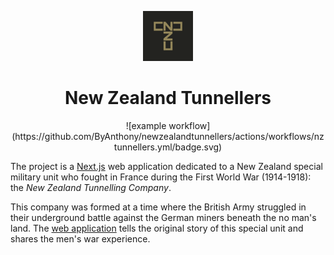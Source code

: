 <p align="center">
    <img width="80" height="80" src="./public/apple-touch-icon-114x114.png"/>
</p>
<h1 align="center">
    New Zealand Tunnellers
</h1>
<p align="center">
    ![example workflow](https://github.com/ByAnthony/newzealandtunnellers/actions/workflows/nztunnellers.yml/badge.svg)
</p>


The project is a [Next.js](https://github.com/vercel/next.js) web application dedicated to a New Zealand special military unit who fought in France during the First World War (1914-1918): the _New Zealand Tunnelling Company_.

This company was formed at a time where the British Army struggled in their underground battle against the German miners beneath the no man's land. The [web application](https://www.nztunnellers.com) tells the original story of this special unit and shares the men's war experience.
